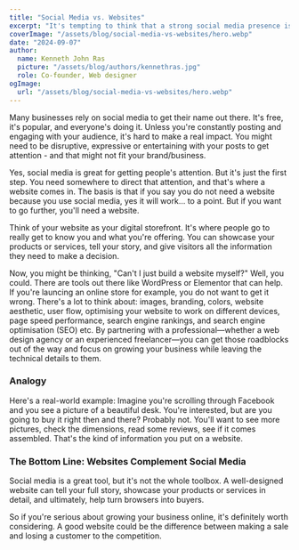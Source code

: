 ```yaml
---
title: "Social Media vs. Websites"
excerpt: "It's tempting to think that a strong social media presence is all your business needs to thrive online. The truth is: while social media can grab attention, it's your website that closes the deal."
coverImage: "/assets/blog/social-media-vs-websites/hero.webp"
date: "2024-09-07"
author:
  name: Kenneth John Ras
  picture: "/assets/blog/authors/kennethras.jpg"
  role: Co-founder, Web designer
ogImage:
  url: "/assets/blog/social-media-vs-websites/hero.webp"
---
```


Many businesses rely on social media to get their name out there. It's free, it's popular, and everyone's doing it. Unless you're constantly posting and engaging with your audience, it's hard to make a real impact. You might need to be disruptive, expressive or entertaining with your posts to get attention - and that might not fit your brand/business.

Yes, social media is great for getting people's attention. But it's just the first step. You need somewhere to direct that attention, and that's where a website comes in. The basis is that if you say you do not need a website because you use social media, yes it will work... to a point. But if you want to go further, you'll need a website.

Think of your website as your digital storefront. It's where people go to really get to know you and what you're offering. You can showcase your products or services, tell your story, and give visitors all the information they need to make a decision.

Now, you might be thinking, "Can't I just build a website myself?" Well, you could. There are tools out there like WordPress or Elementor that can help. If you're launcing an online store for example, you do not want to get it wrong. There's a lot to think about: images, branding, colors, website aesthetic, user flow, optimising your website to work on different devices, page speed performance, search engine rankings, and search engine optimisation (SEO) etc. By partnering with a professional—whether a web design agency or an experienced freelancer—you can get those roadblocks out of the way and focus on growing your business while leaving the technical details to them.

### Analogy

Here's a real-world example: Imagine you're scrolling through Facebook and you see a picture of a beautiful desk. You're interested, but are you going to buy it right then and there? Probably not. You'll want to see more pictures, check the dimensions, read some reviews, see if it comes assembled. That's the kind of information you put on a website.

### The Bottom Line: Websites Complement Social Media

Social media is a great tool, but it's not the whole toolbox. A well-designed website can tell your full story, showcase your products or services in detail, and ultimately, help turn browsers into buyers.

So if you're serious about growing your business online, it's definitely worth considering. A good website could be the difference between making a sale and losing a customer to the competition.
